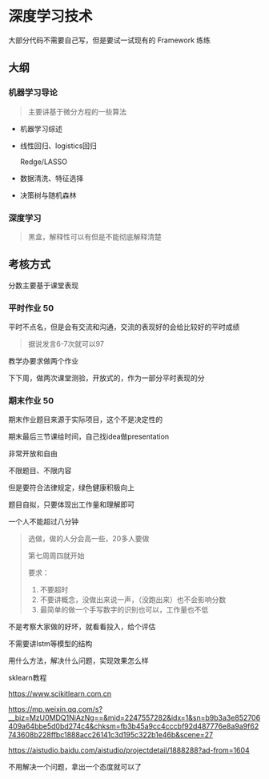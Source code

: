 # 深度学习技术

大部分代码不需要自己写，但是要试一试现有的 Framework 练练

## 大纲

### 机器学习导论

>  主要讲基于微分方程的一些算法

- 机器学习综述

- 线性回归、logistics回归

  Redge/LASSO

- 数据清洗、特征选择

- 决策树与随机森林

### 深度学习

> 黑盒，解释性可以有但是不能彻底解释清楚





## 考核方式

分数主要基于课堂表现

### 平时作业 50

平时不点名，但是会有交流和沟通，交流的表现好的会给比较好的平时成绩

> 据说发言6-7次就可以97



教学办要求做两个作业

下下周，做两次课堂测验，开放式的，作为一部分平时表现的分



### 期末作业 50

期末作业题目来源于实际项目，这个不是决定性的

期末最后三节课给时间，自己找idea做presentation

非常开放和自由

不限题目、不限内容

但是要符合法律规定，绿色健康积极向上



题目自拟，只要体现出工作量和理解即可

一个人不能超过八分钟

> 选做，做的人分会高一些，20多人要做
>
> 第七周周四就开始
>
> 要求：
>
> 1. 不要超时
> 2. 不要讲概念，没做出来说一声，（没跑出来）也不会影响分数
> 3. 最简单的做一个手写数字的识别也可以，工作量也不低

不是考察大家做的好坏，就看看投入，给个评估



不需要讲lstm等模型的结构

用什么方法，解决什么问题，实现效果怎么样



sklearn教程

https://www.scikitlearn.com.cn

https://mp.weixin.qq.com/s?__biz=MzU0MDQ1NjAzNg==&mid=2247557282&idx=1&sn=b9b3a3e852706409a64bbe5d0bd274c4&chksm=fb3b45a9cc4cccbf92d487776e8a9a9f62743608b228ffbc1888acc26141c3d195c322b1e46b&scene=27

https://aistudio.baidu.com/aistudio/projectdetail/1888288?ad-from=1604



不用解决一个问题，拿出一个态度就可以了

